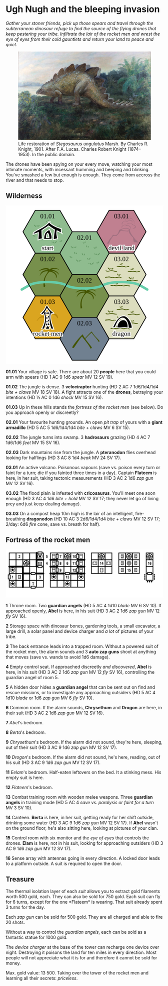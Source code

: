 # Ugh Nugh and the bleeping invasion

*Gather your stoner friends, pick up those spears and travel through
the subterranean dinosaur refuge to find the source of the flying
drones that keep pestering your tribe. Infiltrate the lair of the
rocket men and wrest the eye of eyes from their cold gauntlets and
return your land to peace and quiet.*

<figure><img src="Stego.jpg">
<figcaption>
Life restoration of <i>Stegosaurus ungulatus</i> Marsh. By Charles R.
Knight, 1901. After F.A. Lucas. Charles Robert Knight (1874–1953). In
the public domain.
</figcaption>
</figure>

The drones have been spying on your every move, watching your most
intimate moments, with incessant humming and beeping and blinking.
You've smashed a few but enough is enough. They come from accross the
river and that needs to stop.

## Wilderness

<img src="hex-map.svg" class="map break" alt="In the north-west is your
village. In the south-west across the river is the fortress. In the
north-east is a volcano. In the south-east is a swamp with a dragon
lair.">

**01.01** Your village is safe. There are about 20 **people** here
that you could arm with spears<span class="stats"> (HD 1 AC 9 1d6
<i>spear</i> MV 12 SV 19)</span>.

**01.02** The jungle is dense. 3 **velociraptor** hunting<span
class="stats"> (HD 2 AC 7 1d6/1d4/1d4 <i>bite + claws</i> MV 18
SV 18)</span>. A fight attracts one of the **drones**, betraying your
intentions<span class="stats"> (HD ½ AC 0 1d6 <i>shock</i> MV 15
SV 16)</span>.

**01.03** Up in these hills stands the *fortress of the rocket men*
(see below). Do you approach openly or discreetly?

**02.01** Your favourite hunting grounds. An open *pit trap* of yours
with a **giant armadillo**<span class="stats"> (HD 5 AC 5 1d6/1d4/1d4
<i>bite + claws</i> MV 6 SV 15)</span>.

**02.02** The jungle turns into swamp. 3 **hadrosaurs** grazing<span
class="stats"> (HD 4 AC 7 1d6/1d6 <i>feet</i> MV 15 SV 16)</span>.

**02.03** Dark mountains rise from the jungle. A **pteranodon** flies
overhead looking for halflings<span class="stats"> (HD 3 AC 8 1d4
<i>beak</i> MV 24 SV 17)</span>.

**03.01** An active volcano. Poisonous vapours<span class="stats">
(save vs. poison every turn or faint for a turn; die if you fainted
three times in a day)</span>. Captain **Flateem** is here, in her
suit, taking tectonic measurements<span class="stats"> (HD 3 AC 2 1d6
<i>zap gun</i> MV 12 SV 16)</span>.

**03.02** The flood plain is infested with **cricosaurus**. You'll
meet one soon enough<span class="stats"> (HD 3 AC 4 1d6 <i>bite +
hold</i> MV 12 SV 17; they never let go of living prey and just keep
dealing damage)</span>.

**03.03** On a compost heap 10m high is the lair of an intelligent,
fire-breathing **dragonodon**<span class="stats"> (HD 10 AC 3
2d6/1d4/1d4 <i>bite + claws</i> MV 12 SV 17; 2/day: 6d6 <i>fire</i>
cone, save vs. breath for half)</span>.

## Fortress of the rocket men

<img src="dungeon-map.svg" class="map" alt="Five floor dungeon map.
The ground floor has an entry to a throne room on the western side,
a golem storage pod on the north side, and a trapped back entrance
on the southern side.">

**1** Throne room. Two **guardian angels**<span class="stats"> (HD 5
AC 4 1d10 <i>blade</i> MV 6 SV 10)</span>. If approached openly,
**Abel** is here, in his suit<span class="stats"> (HD 3 AC 2 1d6
<i>zap gun</i> MV 12 <i>fly</i> SV 16)</span>.

**2** Storage space with dinosaur bones, gardening tools, a small
excavator, a large drill, a solar panel and device charger and *a lot*
of pictures of your tribe.

**3** The back entrance leads into a trapped room. Without a powered
suit of the rocket men, the alarm sounds and 3 **auto zap guns** shoot
at anything that moves<span class="stats"> (save vs. wands to avoid
1d6 damage)</span>.

**4** Empty control seat. If approached discreetly *and discovered*,
**Abel** is here, in his suit<span class="stats"> (HD 3 AC 2 1d6
<i>zap gun</i> MV 12 <i>fly</i> SV 16)</span>, controlling the
guardian angel of room 5.

**5** A hidden door hides a **guardian angel** that can be sent out
on find and rescue missions, or to investigate any approaching
outsiders<span class="stats"> (HD 5 AC 4 1d10 <i>blade</i> or 1d6
<i>zap gun</i> MV 6 <i>fly</i> SV 10)</span>.

**6** Common room. If the alarm sounds, **Chrysethum** and **Drogon**
are here, in their suit<span class="stats"> (HD 3 AC 2 1d6 <i>zap
gun</i> MV 12 SV 16)</span>.

**7** *Abel*'s bedroom.

**8** *Berta*'s bedroom.

**9** *Chrysethum*'s bedroom. If the alarm did not sound, they're
here, sleeping, out of their suit<span class="stats"> (HD 3 AC 9 1d6
<i>zap gun</i> MV 12 SV 17)</span>.

**10** *Drogon*'s bedroom. If the alarm did not sound, he's here,
reading, out of his suit<span class="stats"> (HD 3 AC 9 1d6 <i>zap
gun</i> MV 12 SV 17)</span>.

**11** *Eelam*'s bedroom. Half-eaten leftovers on the bed. It a
stinking mess. His empty suit is here.

**12** *Flateem*'s bedroom.

**13** Combat training room with wooden melee weapons. Three
**guardian angels** in training mode<span class="stats"> (HD 5 AC 4
<i>save vs. paralysis or faint for a turn</i> MV 3 SV 10)</span>.

**14** Canteen. **Berta** is here, in her suit, getting ready for her
shift outside, drinking some water<span class="stats"> (HD 3 AC 9 1d6
<i>zap gun</i> MV 12 SV 17)</span>. If **Abel** wasn't on the ground
floor, he's also sitting here, looking at pictures of your clan.

**15** Control room with six monitor and the *eye of eyes* that
controls the drones. **Elam** is here, not in his suit, looking for
approaching outsiders<span class="stats"> (HD 3 AC 9 1d6 <i>zap
gun</i> MV 12 SV 17)</span>.

**16** Sense array with antennas going in every direction. A locked
door leads to a platform outside. A suit is required to open the door.

<div class="stats">
<h2>Treasure</h2>

<p>The thermal isolation layer of each <em>suit</em> allows
you to extract gold filaments worth 500 gold, each. They can also be
sold for 750 gold. Each suit can fly for 6 turns, except for the one
*Flateem* is wearing. That suit already spent 3 turns for the day.

<p>Each <em>zap gun</em> can be sold for 500 gold. They are
all charged and able to fire 20 shots.

<p>Without a way to control the <em>guardian angels</em>, each
can be sold as a fantastic statue for 1000 gold.

<p>The <em>device charger</em> at the base of the tower can
recharge one device over night. Destroying it poisons the land for ten
miles in every direction. Most people will not appreciate what it is
for and therefore it cannot be sold for money.

<p>Max. gold value: 13 500. Taking over the tower of the rocket men and
learning all their secrets: <em>priceless</em>.
</div>
